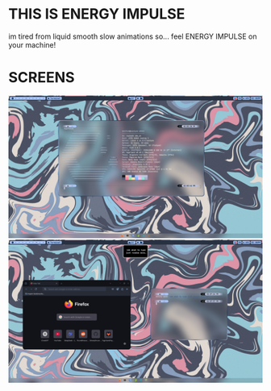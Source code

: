 # THIS IS ENERGY IMPULSE
im tired from liquid smooth slow animations so...
feel ENERGY IMPULSE on your machine!

# SCREENS
![img1](img1.png)
![img2](img2.png)
